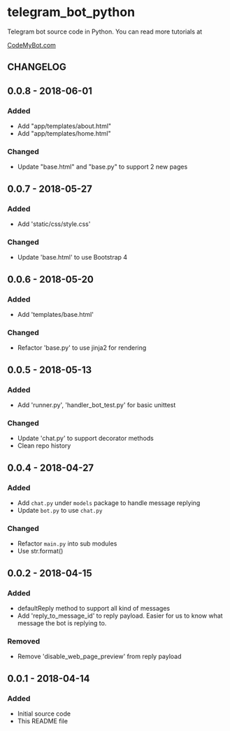 # telegram_bot_python

Telegram bot source code in Python. You can read more tutorials at 

[CodeMyBot.com](http://codemybot.com)

## CHANGELOG

## 0.0.8 - 2018-06-01
### Added
- Add "app/templates/about.html"
- Add "app/templates/home.html"

### Changed
- Update "base.html" and "base.py" to support 2 new pages

## 0.0.7 - 2018-05-27
### Added
- Add 'static/css/style.css'

### Changed
- Update 'base.html' to use Bootstrap 4

## 0.0.6 - 2018-05-20
### Added
- Add 'templates/base.html'

### Changed
- Refactor 'base.py' to use jinja2 for rendering

## 0.0.5 - 2018-05-13
### Added
- Add 'runner.py', 'handler_bot_test.py' for basic unittest

### Changed
- Update 'chat.py' to support decorator methods
- Clean repo history

## 0.0.4 - 2018-04-27
### Added
- Add `chat.py` under `models` package to handle message replying
- Update `bot.py` to use `chat.py`

### Changed
- Refactor `main.py` into sub modules
- Use str.format() 

## 0.0.2 - 2018-04-15
### Added
- defaultReply method to support all kind of messages
- Add 'reply_to_message_id' to reply payload. Easier for us to know what message the bot is replying to. 

### Removed
- Remove 'disable_web_page_preview' from reply payload


## 0.0.1 - 2018-04-14
### Added
- Initial source code
- This README file